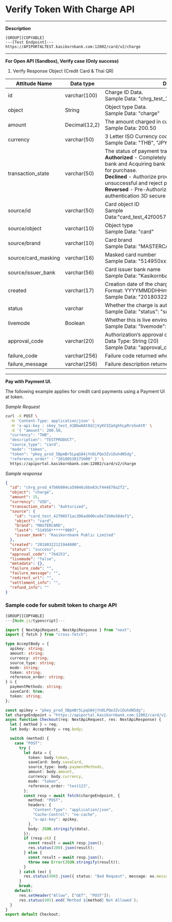 # Verify Token With Charge API

---

**Description**


```
[GROUP][COPYABLE]
---[Test Endpoint]---
https://APIPORTALTEST.kasikornbank.com:12002/card/v2/charge
```

---

<strong>For Open API (Sandbox), Verify case (Only success)</strong>

1.  Verify Response Object (Credit Card & Thai QR)

| Attitude Name       | Data type     | Description                                                                                                                                                                                                                                                                                                                                           |
| ------------------- | ------------- | ----------------------------------------------------------------------------------------------------------------------------------------------------------------------------------------------------------------------------------------------------------------------------------------------------------------------------------------------------- |
| id                  | varchar(100)  | Charge ID Data.<br/>Sample Data: "chrg_test_12345678"                                                                                                                                                                                                                                                                                                 |
| object              | String        | Object type Data.<br/>Sample Data: "charge"                                                                                                                                                                                                                                                                                                           |
| amount              | Decimal(12,2) | The amount charged in currency unit.<br/>Sample Data: 200.50                                                                                                                                                                                                                                                                                          |
| currency            | varchar(50)   | 3 Letter ISO Currency code in upper case.<br/>Sample Data: "THB", "JPY" etc                                                                                                                                                                                                                                                                           |
| transaction_state   | varchar(50)   | The status of payment transaction. <br/>**Authorized** - Completely, authorize process with issue bank and Acquiring bank are captured a customer balance for purchase.<br/>**Declined** - Authorize process with issue bank. It not unsuccessful and reject payment.<br/>**Reversed** - Pre-Authorized - Payment need to do authentication 3D secure |
| source/id           | varchar(50)   | Card object ID<br/>Sample Data:"card_test_42f00571ac396ad600ce8e72b0e58def1"                                                                                                                                                                                                                                                                          |
| source/object       | varchar(10)   | Object type<br/>Sample Data: "card"                                                                                                                                                                                                                                                                                                                   |
| source/brand        | varchar(10)   | Card brand<br/>Sample Data: "MASTERCARD", "JCB", "VISA" etc.                                                                                                                                                                                                                                                                                          |
| source/card_masking | varchar(16)   | Masked card number<br/>Sample Data: "514950xxxxxx9007"                                                                                                                                                                                                                                                                                                |
| source/issuer_bank  | varchar(56)   | Card issuer bank name<br/>Sample Data: "Kasikornbank Public Limited"                                                                                                                                                                                                                                                                                  |
| created             | varchar(17)   | Creation date of the charge<br/>Format: YYYYMMDDHHmmSS<br/>Sample Data: "20180322121944000"                                                                                                                                                                                                                                                           |
| status              | varchar       | Whether the charge is authorized or not<br/>Sample Data: "status": "success"                                                                                                                                                                                                                                                                          |
| livemode            | Boolean       | Whether this is live environment (true) or not (false)<br/>Sample Data: "livemode": true                                                                                                                                                                                                                                                              |
| approval_code       | varchar(20)   | Authorization’s approval code from Issuer<br/>Data Type: String (20)<br/>Sample Data: "approval_code": "123456"                                                                                                                                                                                                                                       |
| failure_code        | varchar(256)  | Failure code returned when there is an error                                                                                                                                                                                                                                                                                                          |
| failure_message     | varchar(256)  | Failure description returned when there is an error                                                                                                                                                                                                                                                                                                   |

---


**Pay with Payment UI.**

The following example applies for credit card payments using a Payment UI at token.

_Sample Request_

```bash
curl -X POST \
  -H 'Content-Type: application/json' \
  -H 'x-api-key : skey_test_41Bbw6At8dJjVyKV3ZaXghhLpRro5oAtR' \
  -d '{	"amount": 200.50,
  "currency": "THB",
  "description": "TESTPRODUCT",
  "source_type": "card",
  "mode": "token",
  "token": "pkey_prod_5BpmBr5LpqG84jYnDLPQe3Zv1OuhdN5dg",
  "reference_order" : "20180530175600" }' \
  https://apiportal.kasikornbank.com:12002/card/v2/charge
```

_Sample response_

```json
{
  "id": "chrg_prod_47b66904ca59846c6be83cf444870a2f2",
  "object": "charge",
  "amount": 15,
  "currency": "USD",
  "transaction_state": "Auhtorized",
  "source": {
    "id": "card_test_42f00571ac396ad600ce8e72b0e58def1",
    "object": "card",
    "brand": "MASTERCARD",
    "last4": "514950******9007",
    "issuer_bank": "Kasikornbank Public Limited"
  },
  "created": "20180322121944000",
  "status": "success",
  "approval_code": "764253",
  "livemode": "false",
  "metadata": {},
  "failure_code": "",
  "failure_message": "",
  "redirect_url": "",
  "settlement_info": "",
  "refund_info": ""
}
```


### Sample code for submit token to charge API

```typescript
[GROUP][COPYABLE]
---[Node.js/typescript]---

import { NextApiRequest, NextApiResponse } from "next";
import { fetch } from "cross-fetch";

type AcceptBody = {
  apikey: string;
  amount: string;
  currency: string;
  source_type: string;
  mode: string;
  token: string;
  reference_order: string;
} & {
  paymentMethods: string;
  saveCard: true;
  token: string;
};

const apikey = "pkey_prod_5BpmBr5LpqG84jYnDLPQe3Zv1OuhdN5dg";
let chargeEndpoint = "https://apiportal.kasikornbank.com:12002/card/v2/charge";
async function Checkout(req: NextApiRequest, res: NextApiResponse) {
  let { method } = req;
  let body: AcceptBody = req.body;

  switch (method) {
    case "POST":
      try {
        let data = {
          token: body.token,
          saveCard: body.saveCard,
          source_type: body.paymentMethods,
          amount: body.amount,
          currency: body.currency,
          mode: "token",
          reference_order: "test123",
        };
        const resp = await fetch(chargeEndpoint, {
          method: "POST",
          headers: {
            "Content-Type": "application/json",
            "Cache-Control": "no-cache",
            "x-api-key": apikey,
          },
          body: JSON.stringify(data),
        });
        if (resp.ok) {
          const result = await resp.json();
          res.status(200).json(result);
        } else {
          const result = await resp.json();
          throw new Error(JSON.stringify(result));
        }
      } catch (ex) {
        res.status(400).json({ status: "Bad Request", message: ex.message });
      }
      break;
    default:
      res.setHeader("Allow", ["GET", "POST"]);
      res.status(405).end(`Method ${method} Not Allowed`);
  }
}
export default Checkout;

```
